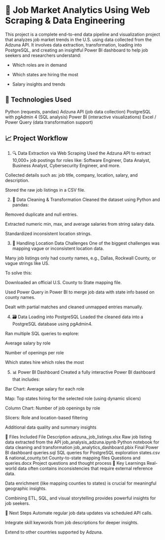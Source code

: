 # 💼 Job Market Analytics Using Web Scraping & Data Engineering
This project is a complete end-to-end data pipeline and visualization project that analyzes job market trends in the U.S. using data collected from the Adzuna API. It involves data extraction, transformation, loading into PostgreSQL, and creating an insightful Power BI dashboard to help job seekers and researchers understand:

- Which roles are in demand

- Which states are hiring the most

- Salary insights and trends

## 🔧 Technologies Used
Python (requests, pandas)
Adzuna API (job data collection)
PostgreSQL with pgAdmin 4 (SQL analysis)
Power BI (interactive visualizations)
Excel / Power Query (data transformation support)

## 📈 Project Workflow
1. 🔍 Data Extraction via Web Scraping
Used the Adzuna API to extract 10,000+ job postings for roles like: Software Engineer, Data Analyst, Business Analyst, Cybersecurity Engineer, and more.

Collected details such as: job title, company, location, salary, and description.

Stored the raw job listings in a CSV file.

2. 🧹 Data Cleaning & Transformation
Cleaned the dataset using Python and pandas:

Removed duplicate and null entries.

Extracted numeric min, max, and average salaries from string salary data.

Standardized inconsistent location strings.

3. 🧠 Handling Location Data Challenges
One of the biggest challenges was mapping vague or inconsistent location data.

Many job listings only had county names, e.g., Dallas, Rockwall County, or vague strings like US.

To solve this:

Downloaded an official U.S. County to State mapping file.

Used Power Query in Power BI to merge job data with state info based on county names.

Dealt with partial matches and cleaned unmapped entries manually.

4. 🗃️ Data Loading into PostgreSQL
Loaded the cleaned data into a PostgreSQL database using pgAdmin4.

Ran multiple SQL queries to explore:

Average salary by role

Number of openings per role

Which states hire which roles the most

5. 📊 Power BI Dashboard
Created a fully interactive Power BI dashboard that includes:

Bar Chart: Average salary for each role

Map: Top states hiring for the selected role (using dynamic slicers)

Column Chart: Number of job openings by role

Slicers: Role and location-based filtering

Additional data quality and summary insights

📁 Files Included
File	Description
adzuna_job_listings.xlsx	Raw job listing data extracted from the API
job_analysis_adzuna.ipynb	Python notebook for data cleaning and transformation
job_analytics_dashboard.pbix	Final Power BI dashboard
queries.sql	SQL queries for PostgreSQL exploration
states.csv & national_county.txt	County-to-state mapping files
Questions and queries.docx	Project questions and thought process
🧠 Key Learnings
Real-world data often contains inconsistencies that require external reference data.

Data enrichment (like mapping counties to states) is crucial for meaningful geographic insights.

Combining ETL, SQL, and visual storytelling provides powerful insights for job seekers.

📌 Next Steps
Automate regular job data updates via scheduled API calls.

Integrate skill keywords from job descriptions for deeper insights.

Extend to other countries supported by Adzuna.

